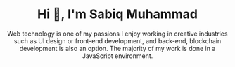 <h1 align="center">Hi 👋, I'm Sabiq Muhammad</h1>
<p align="center">Web technology is one of my passions I enjoy working in creative industries such as UI design or front-end development, and back-end, blockchain development is also an option. The majority of my work is done in a JavaScript environment.</p>

<!--
**sabiq7392/sabiq7392** is a ✨ _special_ ✨ repository because its `README.md` (this file) appears on your GitHub profile.

Here are some ideas to get you started:

- 🔭 I’m currently working on ...
- 🌱 I’m currently learning ...
- 👯 I’m looking to collaborate on ...
- 🤔 I’m looking for help with ...
- 💬 Ask me about ...
- 📫 How to reach me: ...
- 😄 Pronouns: ...
- ⚡ Fun fact: ...
-->
